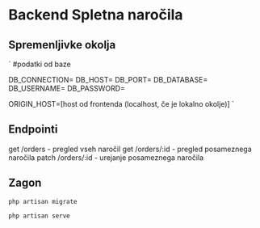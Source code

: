# Backend Spletna naročila

## Spremenljivke okolja

`
#podatki od baze

DB_CONNECTION=
DB_HOST=
DB_PORT=
DB_DATABASE=
DB_USERNAME=
DB_PASSWORD=

ORIGIN_HOST=[host od frontenda (localhost, če je lokalno okolje)]
`

## Endpointi

get /orders - pregled vseh naročil
get /orders/:id - pregled posameznega naročila
patch /orders/:id - urejanje posameznega naročila

## Zagon

`php artisan migrate`

`php artisan serve`
